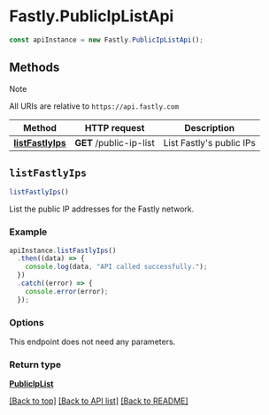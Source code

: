 # Fastly.PublicIpListApi

```javascript
const apiInstance = new Fastly.PublicIpListApi();
```
## Methods

> [!NOTE]
> All URIs are relative to `https://api.fastly.com`

Method | HTTP request | Description
------ | ------------ | -----------
[**listFastlyIps**](PublicIpListApi.md#listFastlyIps) | **GET** /public-ip-list | List Fastly&#39;s public IPs


## `listFastlyIps`

```javascript
listFastlyIps()
```

List the public IP addresses for the Fastly network.

### Example

```javascript
apiInstance.listFastlyIps()
  .then((data) => {
    console.log(data, "API called successfully.");
  })
  .catch((error) => {
    console.error(error);
  });
```

### Options

This endpoint does not need any parameters.

### Return type

[**PublicIpList**](PublicIpList.md)


[[Back to top]](#) [[Back to API list]](../../README.md#endpoints)
[[Back to README]](../../README.md)
